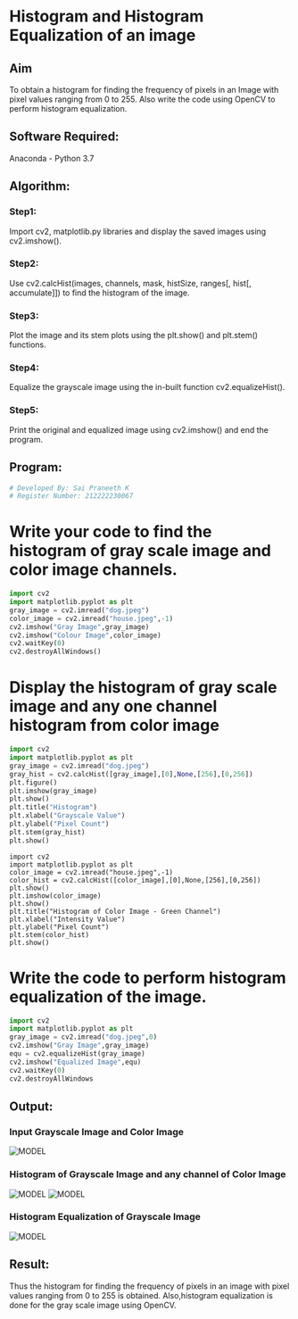 # Histogram and Histogram Equalization of an image
## Aim
To obtain a histogram for finding the frequency of pixels in an Image with pixel values ranging from 0 to 255. Also write the code using OpenCV to perform histogram equalization.

## Software Required:
Anaconda - Python 3.7

## Algorithm:
### Step1:
Import cv2, matplotlib.py libraries and display the saved images using cv2.imshow().
### Step2:
Use cv2.calcHist(images, channels, mask, histSize, ranges[, hist[, accumulate]]) to find the histogram of the image.
### Step3:
Plot the image and its stem plots using the plt.show() and plt.stem() functions.
### Step4:
Equalize the grayscale image using the in-built function cv2.equalizeHist().
### Step5:
Print the original and equalized image using cv2.imshow() and end the program.

## Program:
```python
# Developed By: Sai Praneeth K
# Register Number: 212222230067
```
# Write your code to find the histogram of gray scale image and color image channels.
```python
import cv2
import matplotlib.pyplot as plt
gray_image = cv2.imread("dog.jpeg")
color_image = cv2.imread("house.jpeg",-1)
cv2.imshow("Gray Image",gray_image)
cv2.imshow("Colour Image",color_image)
cv2.waitKey(0)
cv2.destroyAllWindows()
```
# Display the histogram of gray scale image and any one channel histogram from color image
```python
import cv2
import matplotlib.pyplot as plt
gray_image = cv2.imread("dog.jpeg")
gray_hist = cv2.calcHist([gray_image],[0],None,[256],[0,256])
plt.figure()
plt.imshow(gray_image)
plt.show()
plt.title("Histogram")
plt.xlabel("Grayscale Value")
plt.ylabel("Pixel Count")
plt.stem(gray_hist)
plt.show()
```

```pythoon
import cv2
import matplotlib.pyplot as plt
color_image = cv2.imread("house.jpeg",-1)
color_hist = cv2.calcHist([color_image],[0],None,[256],[0,256])
plt.show()
plt.imshow(color_image)
plt.show()
plt.title("Histogram of Color Image - Green Channel")
plt.xlabel("Intensity Value")
plt.ylabel("Pixel Count")
plt.stem(color_hist)
plt.show()
```
# Write the code to perform histogram equalization of the image. 
```python
import cv2
import matplotlib.pyplot as plt
gray_image = cv2.imread("dog.jpeg",0)
cv2.imshow("Gray Image",gray_image)
equ = cv2.equalizeHist(gray_image)
cv2.imshow("Equalized Image",equ)
cv2.waitKey(0)
cv2.destroyAllWindows
```
## Output:
### Input Grayscale Image and Color Image
![MODEL](4.1.png)
### Histogram of Grayscale Image and any channel of Color Image
![MODEL](4.2.png)
![MODEL](4.3.png)
### Histogram Equalization of Grayscale Image
![MODEL](4.4.png)
## Result: 
Thus the histogram for finding the frequency of pixels in an image with pixel values ranging from 0 to 255 is obtained. Also,histogram equalization is done for the gray scale image using OpenCV.
